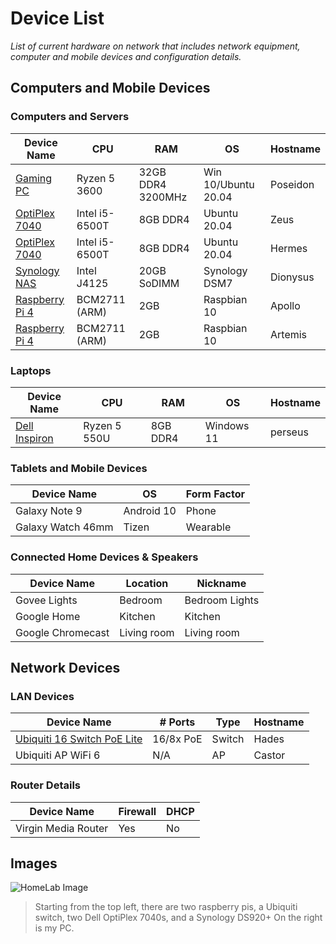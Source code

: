 # Device List

_List of current hardware on network that includes network equipment, computer and mobile devices and configuration details._

## Computers and Mobile Devices

### Computers and Servers

| Device Name                       | CPU            | RAM               | OS                  | Hostname |
| --------------------------------- | -------------- | ----------------- | ------------------- | -------- |
| [Gaming PC](pc.md)                | Ryzen 5 3600   | 32GB DDR4 3200MHz | Win 10/Ubuntu 20.04 | Poseidon |
| [OptiPlex 7040](optiplex-7040.md) | Intel i5-6500T | 8GB DDR4          | Ubuntu 20.04        | Zeus     |
| [OptiPlex 7040](optiplex-7040.md) | Intel i5-6500T | 8GB DDR4          | Ubuntu 20.04        | Hermes   |
| [Synology NAS](synology-nas.md)   | Intel J4125    | 20GB SoDIMM       | Synology DSM7       | Dionysus |
| [Raspberry Pi 4](raspberry-pi.md) | BCM2711 (ARM)  | 2GB               | Raspbian 10         | Apollo   |
| [Raspberry Pi 4](raspberry-pi.md) | BCM2711 (ARM)  | 2GB               | Raspbian 10         | Artemis  |

### Laptops

| Device Name                | CPU          | RAM      | OS         | Hostname |
| -------------------------- | ------------ | -------- | ---------- | -------- |
| [Dell Inspiron](laptop.md) | Ryzen 5 550U | 8GB DDR4 | Windows 11 | perseus  |

### Tablets and Mobile Devices

| Device Name       | OS         | Form Factor |
| ----------------- | ---------- | ----------- |
| Galaxy Note 9     | Android 10 | Phone       |
| Galaxy Watch 46mm | Tizen      | Wearable    |

### Connected Home Devices & Speakers

| Device Name       | Location    | Nickname       |
| ----------------- | ----------- | -------------- |
| Govee Lights      | Bedroom     | Bedroom Lights |
| Google Home       | Kitchen     | Kitchen        |
| Google Chromecast | Living room | Living room    |

## Network Devices

### LAN Devices

| Device Name                              | # Ports   | Type   | Hostname |
| ---------------------------------------- | --------- | ------ | -------- |
| [Ubiquiti 16 Switch PoE Lite](switch.md) | 16/8x PoE | Switch | Hades    |
| Ubiquiti AP WiFi 6                       | N/A       | AP     | Castor   |

### Router Details

| Device Name         | Firewall | DHCP |
| ------------------- | -------- | ---- |
| Virgin Media Router | Yes      | No   |

## Images

![HomeLab Image](https://cdn.discordapp.com/attachments/724241333501558875/859925687623090176/20210630_233149.jpg)

> Starting from the top left, there are two raspberry pis, a Ubiquiti switch, two Dell OptiPlex 7040s, and a Synology DS920+
> On the right is my PC.
